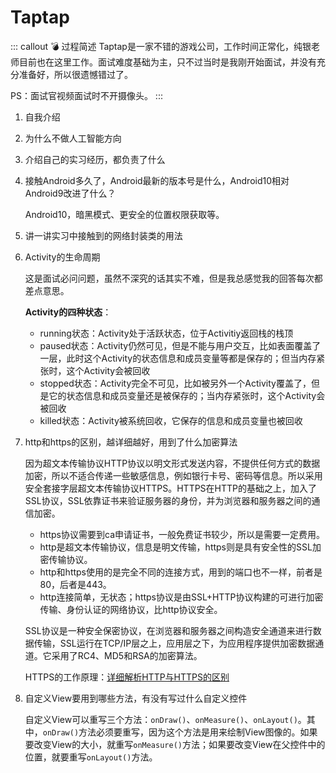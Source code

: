 # Taptap

::: callout 💣 过程简述
Taptap是一家不错的游戏公司，工作时间正常化，纯银老师目前也在这里工作。面试难度基础为主，只不过当时是我刚开始面试，并没有充分准备好，所以很遗憾错过了。

PS：面试官视频面试时不开摄像头。
:::

1. 自我介绍

2. 为什么不做人工智能方向

3. 介绍自己的实习经历，都负责了什么

4. 接触Android多久了，Android最新的版本号是什么，Android10相对Android9改进了什么？

    Android10，暗黑模式、更安全的位置权限获取等。

5. 讲一讲实习中接触到的网络封装类的用法

6. Activity的生命周期

    这是面试必问问题，虽然不深究的话其实不难，但是我总感觉我的回答每次都差点意思。

    **Activity的四种状态**：

    * running状态：Activity处于活跃状态，位于Activitiy返回栈的栈顶
    * paused状态：Activity仍然可见，但是不能与用户交互，比如表面覆盖了一层，此时这个Activity的状态信息和成员变量等都是保存的；但当内存紧张时，这个Activity会被回收
    * stopped状态：Activity完全不可见，比如被另外一个Activity覆盖了，但是它的状态信息和成员变量还是被保存的；当内存紧张时，这个Activity会被回收
    * killed状态：Activity被系统回收，它保存的信息和成员变量也被回收

7. http和https的区别，越详细越好，用到了什么加密算法

    因为超文本传输协议HTTP协议以明文形式发送内容，不提供任何方式的数据加密，所以不适合传递一些敏感信息，例如银行卡号、密码等信息。所以采用安全套接字层超文本传输协议HTTPS。HTTPS在HTTP的基础之上，加入了SSL协议，SSL依靠证书来验证服务器的身份，并为浏览器和服务器之间的通信加密。

    * https协议需要到ca申请证书，一般免费证书较少，所以是需要一定费用。
    * http是超文本传输协议，信息是明文传输，https则是具有安全性的SSL加密传输协议。
    * http和https使用的是完全不同的连接方式，用到的端口也不一样，前者是80，后者是443。
    * http连接简单，无状态；https协议是由SSL+HTTP协议构建的可进行加密传输、身份认证的网络协议，比http协议安全。

    SSL协议是一种安全保密协议，在浏览器和服务器之间构造安全通道来进行数据传输，SSL运行在TCP/IP层之上，应用层之下，为应用程序提供加密数据通道。它采用了RC4、MD5和RSA的加密算法。

    HTTPS的工作原理：[详细解析HTTP与HTTPS的区别](https://juejin.im/entry/58d7635e5c497d0057fae036)

8. 自定义View要用到哪些方法，有没有写过什么自定义控件

    自定义View可以重写三个方法：`onDraw()`、`onMeasure()`、`onLayout()`。其中，`onDraw()`方法必须要重写，因为这个方法是用来绘制View图像的。如果要改变View的大小，就重写`onMeasure()`方法；如果要改变View在父控件中的位置，就要重写`onLayout()`方法。
